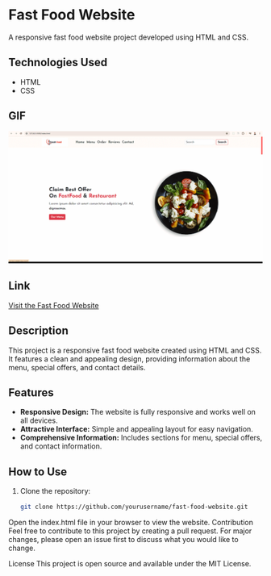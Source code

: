 # Fast Food Website

A responsive fast food website project developed using HTML and CSS.

## Technologies Used

- HTML
- CSS

## GIF

![Fast Food Website](images/GIF.gif)

## Link

[Visit the Fast Food Website](https://662a8e82e8b007201be145b5--startling-meerkat-3e639e.netlify.app/)

## Description

This project is a responsive fast food website created using HTML and CSS. It features a clean and appealing design, providing information about the menu, special offers, and contact details.

## Features

- **Responsive Design:** The website is fully responsive and works well on all devices.
- **Attractive Interface:** Simple and appealing layout for easy navigation.
- **Comprehensive Information:** Includes sections for menu, special offers, and contact information.

## How to Use

1. Clone the repository:
   ```bash
   git clone https://github.com/yourusername/fast-food-website.git
Open the index.html file in your browser to view the website.
Contribution
Feel free to contribute to this project by creating a pull request. For major changes, please open an issue first to discuss what you would like to change.

License
This project is open source and available under the MIT License.
